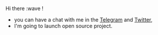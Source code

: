Hi there :wave !

 - you can have a chat with me in the [Telegram](https://t.me/akulik512) and [Twitter](https://t.me/akulik512),
 - I'm going to launch open source project.
